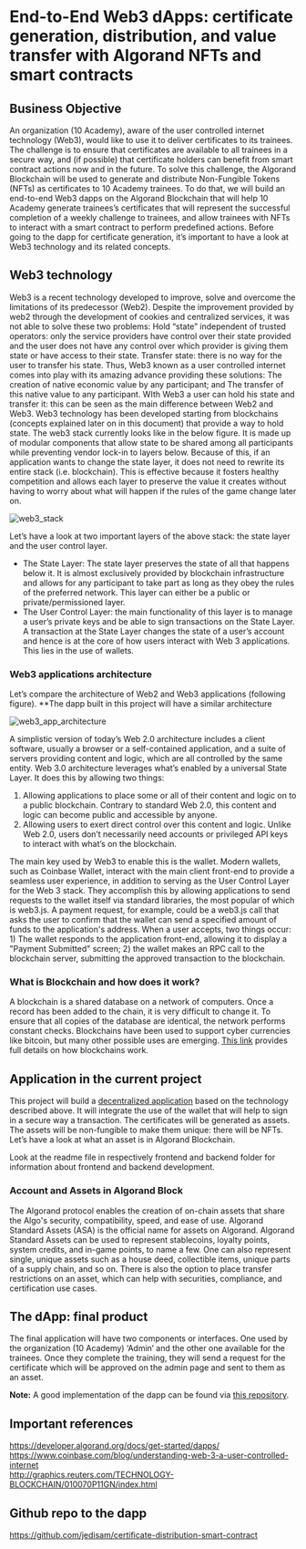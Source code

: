 # End-to-End Web3 dApps: certificate generation, distribution, and value transfer with Algorand NFTs and smart contracts

## Business Objective
An organization (10 Academy), aware of the user controlled internet technology (Web3), would like to use it to deliver certificates to its trainees. The challenge is to ensure that certificates are available to all trainees in a secure way, and (if possible) that certificate holders can benefit from smart contract actions now and in the future. To solve this challenge, the Algorand Blockchain will be used to generate and distribute Non-Fungible Tokens (NFTs) as certificates to 10 Academy trainees. To do that, we will build an end-to-end Web3 dapps on the Algorand Blockchain that will help 10 Academy generate trainees’s certificates that will represent the successful completion of a weekly challenge to trainees, and allow trainees with NFTs to interact with a smart contract to perform predefined actions. Before going to the dapp for certificate generation, it’s important to have a look at Web3 technology and its related concepts.

## Web3 technology
Web3 is a recent technology developed to improve, solve and overcome the limitations of its predecessor (Web2). Despite the improvement provided by web2 through the development of cookies and centralized services, it was not able to solve these two problems:
Hold “state” independent of trusted operators: only the service providers have control over their state provided and the user does not have any control over which provider is giving them state or have access to their state.
Transfer state: there is no way for the user to transfer his state.
Thus, Web3 known as a user controlled internet comes into play with its amazing advance providing these solutions:
The creation of native economic value by any participant; and
The transfer of this native value to any participant.
WIth Web3 a user can hold his state and transfer it: this can be seen as the main difference between Web2 and Web3.
Web3 technology has been developed starting from blockchains (concepts explained later on in this document) that provide a way to hold state. The web3 stack currently looks like in the below figure. It is made up of modular components that allow state to be shared among all participants while preventing vendor lock-in to layers below. Because of this, if an application wants to change the state layer, it does not need to rewrite its entire stack (i.e. blockchain). This is effective because it fosters healthy competition and allows each layer to preserve the value it creates without having to worry about what will happen if the rules of the game change later on.

![web3_stack](https://user-images.githubusercontent.com/110104014/192861441-5ed79837-0528-4da9-ba1f-929d05f2244e.png)

Let’s have a look at two important layers of the above stack: the state layer and the user control layer.
 - The State Layer: The state layer preserves the state of all that happens below it. It is almost exclusively provided by blockchain infrastructure and allows for any participant to take part as long as they obey the rules of the preferred network. This layer can either be a public or private/permissioned layer. 
 - The User Control Layer: the main functionality of this layer is to manage a user’s private keys and be able to sign transactions on the State Layer. A transaction at the State Layer changes the state of a user’s account and hence is at the core of how users interact with Web 3 applications. This lies in the use of wallets.

### Web3 applications architecture
Let’s compare the architecture of Web2 and Web3 applications (following figure). **The dapp built in this project will have a similar architecture

![web3_app_architecture](https://user-images.githubusercontent.com/110104014/192861882-d7c36250-a693-416a-81ed-013321732c4d.png)

A simplistic version of today’s Web 2.0 architecture includes a client software, usually a browser or a self-contained application, and a suite of servers providing content and logic, which are all controlled by the same entity. Web 3.0 architecture leverages what’s enabled by a universal State Layer. It does this by allowing two things:

 1. Allowing applications to place some or all of their content and logic on to a public blockchain. Contrary to standard Web 2.0, this content and logic can become public and accessible by anyone.
 2. Allowing users to exert direct control over this content and logic. Unlike Web 2.0, users don’t necessarily need accounts or privileged API keys to interact with what’s on the blockchain.

The main key used by Web3 to enable this is the wallet. Modern wallets, such as Coinbase Wallet, interact with the main client front-end to provide a seamless user experience, in addition to serving as the User Control Layer for the Web 3 stack. They accomplish this by allowing applications to send requests to the wallet itself via standard libraries, the most popular of which is web3.js. A payment request, for example, could be a web3.js call that asks the user to confirm that the wallet can send a specified amount of funds to the application's address. When a user accepts, two things occur: 1) The wallet responds to the application front-end, allowing it to display a "Payment Submitted" screen; 2) the wallet makes an RPC call to the blockchain server, submitting the approved transaction to the blockchain.

### What is Blockchain and how does it work?
A blockchain is a shared database on a network of computers. Once a record has been added to the chain, it is very difficult to change it. To ensure that all copies of the database are identical, the network performs constant checks. Blockchains have been used to support cyber currencies like bitcoin, but many other possible uses are emerging. [This link](http://graphics.reuters.com/TECHNOLOGY-BLOCKCHAIN/010070P11GN/index.html) provides full details on how blockchains work.

## Application in the current project
This project will build a [decentralized application](https://developer.algorand.org/docs/get-started/dapps/) based on the technology described above. It will integrate the use of the wallet that will help to sign in a secure way a transaction. The certificates will be generated as assets. The assets will be non-fungible to make them unique: there will be NFTs. Let’s have a look at what an asset is in Algorand Blockchain.

Look at the readme file in respectively frontend and backend folder for information about frontend and backend development.

### Account and Assets in Algorand Block
The Algorand protocol enables the creation of on-chain assets that share the Algo's security, compatibility, speed, and ease of use. Algorand Standard Assets (ASA) is the official name for assets on Algorand.
Algorand Standard Assets can be used to represent stablecoins, loyalty points, system credits, and in-game points, to name a few. One can also represent single, unique assets such as a house deed, collectible items, unique parts of a supply chain, and so on. There is also the option to place transfer restrictions on an asset, which can help with securities, compliance, and certification use cases.

## The dApp: final product
The final application will have two components or interfaces. One used by the organization (10 Academy) ‘Admin’ and the other one available for the trainees. Once they complete the training, they will send a request for the certificate which will be approved on the admin page and sent to them as an asset.   

**Note:** A good implementation of the dapp can be found via [this repository](https://github.com/jedisam/certificate-distribution-smart-contract).


## Important references
https://developer.algorand.org/docs/get-started/dapps/  
https://www.coinbase.com/blog/understanding-web-3-a-user-controlled-internet  
http://graphics.reuters.com/TECHNOLOGY-BLOCKCHAIN/010070P11GN/index.html  

## Github repo to the dapp
https://github.com/jedisam/certificate-distribution-smart-contract 
 

